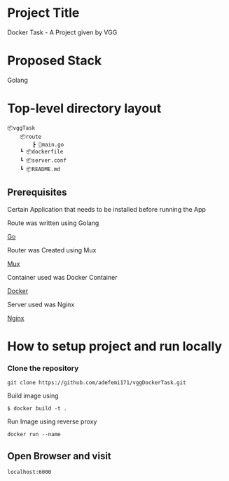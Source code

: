 # Project Title

Docker Task - A Project given by VGG

# Proposed Stack
Golang

# Top-level directory layout

    📦vggTask
        📦route
            ┣ 📜main.go
        ┗ 📦dockerfile
        ┗ 📦server.conf
        ┗ 📦README.md

## Prerequisites

Certain Application that needs to be installed before running the App

Route was written using Golang

[Go](https://golang.org/doc/install)

Router was Created using Mux

[Mux](https://github.com/gorilla/mux)

Container used was Docker Container

[Docker](https://docs.docker.com/get-docker/)

Server used was Nginx

[Nginx](https://docs.nginx.com/nginx/admin-guide/installing-nginx/installing-nginx-open-source/)


# How to setup project and run locally

### Clone the repository 

```
git clone https://github.com/adefemi171/vggDockerTask.git
```

Build image using

```
$ docker build -t .
```
Run Image using reverse proxy

```
docker run --name
```

## Open Browser and visit

```
localhost:6000
```

